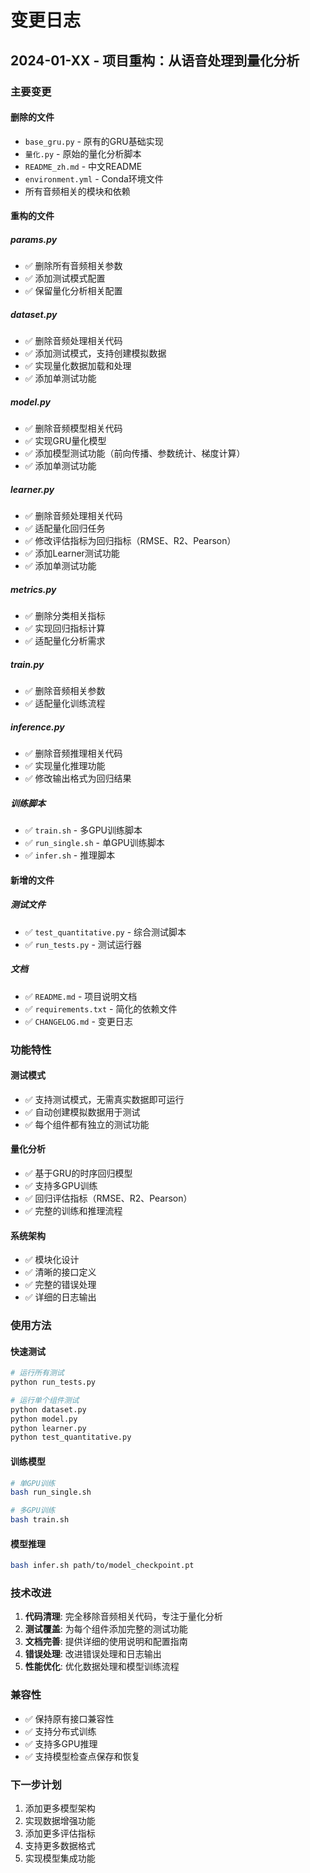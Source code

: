 # 变更日志

## 2024-01-XX - 项目重构：从语音处理到量化分析

### 主要变更

#### 删除的文件
- `base_gru.py` - 原有的GRU基础实现
- `量化.py` - 原始的量化分析脚本
- `README_zh.md` - 中文README
- `environment.yml` - Conda环境文件
- 所有音频相关的模块和依赖

#### 重构的文件

##### params.py
- ✅ 删除所有音频相关参数
- ✅ 添加测试模式配置
- ✅ 保留量化分析相关配置

##### dataset.py
- ✅ 删除音频处理相关代码
- ✅ 添加测试模式，支持创建模拟数据
- ✅ 实现量化数据加载和处理
- ✅ 添加单测试功能

##### model.py
- ✅ 删除音频模型相关代码
- ✅ 实现GRU量化模型
- ✅ 添加模型测试功能（前向传播、参数统计、梯度计算）
- ✅ 添加单测试功能

##### learner.py
- ✅ 删除音频处理相关代码
- ✅ 适配量化回归任务
- ✅ 修改评估指标为回归指标（RMSE、R2、Pearson）
- ✅ 添加Learner测试功能
- ✅ 添加单测试功能

##### metrics.py
- ✅ 删除分类相关指标
- ✅ 实现回归指标计算
- ✅ 适配量化分析需求

##### train.py
- ✅ 删除音频相关参数
- ✅ 适配量化训练流程

##### inference.py
- ✅ 删除音频推理相关代码
- ✅ 实现量化推理功能
- ✅ 修改输出格式为回归结果

##### 训练脚本
- ✅ `train.sh` - 多GPU训练脚本
- ✅ `run_single.sh` - 单GPU训练脚本
- ✅ `infer.sh` - 推理脚本

#### 新增的文件

##### 测试文件
- ✅ `test_quantitative.py` - 综合测试脚本
- ✅ `run_tests.py` - 测试运行器

##### 文档
- ✅ `README.md` - 项目说明文档
- ✅ `requirements.txt` - 简化的依赖文件
- ✅ `CHANGELOG.md` - 变更日志

### 功能特性

#### 测试模式
- ✅ 支持测试模式，无需真实数据即可运行
- ✅ 自动创建模拟数据用于测试
- ✅ 每个组件都有独立的测试功能

#### 量化分析
- ✅ 基于GRU的时序回归模型
- ✅ 支持多GPU训练
- ✅ 回归评估指标（RMSE、R2、Pearson）
- ✅ 完整的训练和推理流程

#### 系统架构
- ✅ 模块化设计
- ✅ 清晰的接口定义
- ✅ 完整的错误处理
- ✅ 详细的日志输出

### 使用方法

#### 快速测试
```bash
# 运行所有测试
python run_tests.py

# 运行单个组件测试
python dataset.py
python model.py
python learner.py
python test_quantitative.py
```

#### 训练模型
```bash
# 单GPU训练
bash run_single.sh

# 多GPU训练
bash train.sh
```

#### 模型推理
```bash
bash infer.sh path/to/model_checkpoint.pt
```

### 技术改进

1. **代码清理**: 完全移除音频相关代码，专注于量化分析
2. **测试覆盖**: 为每个组件添加完整的测试功能
3. **文档完善**: 提供详细的使用说明和配置指南
4. **错误处理**: 改进错误处理和日志输出
5. **性能优化**: 优化数据处理和模型训练流程

### 兼容性

- ✅ 保持原有接口兼容性
- ✅ 支持分布式训练
- ✅ 支持多GPU推理
- ✅ 支持模型检查点保存和恢复

### 下一步计划

1. 添加更多模型架构
2. 实现数据增强功能
3. 添加更多评估指标
4. 支持更多数据格式
5. 实现模型集成功能
